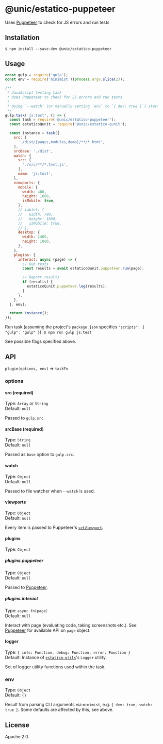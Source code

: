 # @unic/estatico-puppeteer

Uses [Puppeteer](https://github.com/GoogleChrome/puppeteer) to check for JS errors and run tests

## Installation

```
$ npm install --save-dev @unic/estatico-puppeteer
```

## Usage

```js
const gulp = require('gulp');
const env = require('minimist')(process.argv.slice(2));

/**
 * JavaScript testing task
 * Uses Puppeteer to check for JS errors and run tests
 *
 * Using `--watch` (or manually setting `env` to `{ dev: true }`) starts file watcher
 */
gulp.task('js:test', () => {
  const task = require('@unic/estatico-puppeteer');
  const estaticoQunit = require('@unic/estatico-qunit');

  const instance = task({
    src: [
      './dist/{pages,modules,demo}/**/*.html',
    ],
    srcBase: './dist',
    watch: {
      src: [
        './src/**/*.test.js',
      ],
      name: 'js:test',
    },
    viewports: {
      mobile: {
        width: 400,
        height: 1000,
        isMobile: true,
      },
      // tablet: {
      //   width: 700,
      //   height: 1000,
      //   isMobile: true,
      // },
      desktop: {
        width: 1400,
        height: 1000,
      },
    },
    plugins: {
      interact: async (page) => {
        // Run tests
        const results = await estaticoQunit.puppeteer.run(page);

        // Report results
        if (results) {
          estaticoQunit.puppeteer.log(results);
        }
      },
    },
  }, env);

  return instance();
});
```

Run task (assuming the project's `package.json` specifies `"scripts": { "gulp": "gulp" }`):
`$ npm run gulp js:test`

See possible flags specified above.

## API

`plugin(options, env)` => `taskFn`

### options

#### src (required)

Type: `Array` or `String`<br>
Default: `null`

Passed to `gulp.src`.

#### srcBase (required)

Type: `String`<br>
Default: `null`

Passed as `base` option to `gulp.src`.

#### watch

Type: `Object`<br>
Default: `null`

Passed to file watcher when `--watch` is used.

#### viewports

Type: `Object`<br>
Default: `null`

Every item is passed to Puppeteer's [`setViewport`](https://github.com/GoogleChrome/puppeteer/blob/master/docs/api.md#pagesetviewportviewport).

#### plugins

Type: `Object`

##### plugins.puppeteer

Type: `Object`<br>
Default: `null`

Passed to [Puppeteer](https://github.com/GoogleChrome/puppeteer).

##### plugins.interact

Type: `async fn(page)`<br>
Default: `null`

Interact with page (evaluating code, taking screenshots etc.). See [Puppeteer](https://github.com/GoogleChrome/puppeteer) for available API on `page` object.

#### logger

Type: `{ info: Function, debug: Function, error: Function }`<br>
Default: Instance of [`estatico-utils`](../estatico-utils)'s `Logger` utility.

Set of logger utility functions used within the task.

### env

Type: `Object`<br>
Default: `{}`

Result from parsing CLI arguments via `minimist`, e.g. `{ dev: true, watch: true }`. Some defaults are affected by this, see above.

## License

Apache 2.0.
